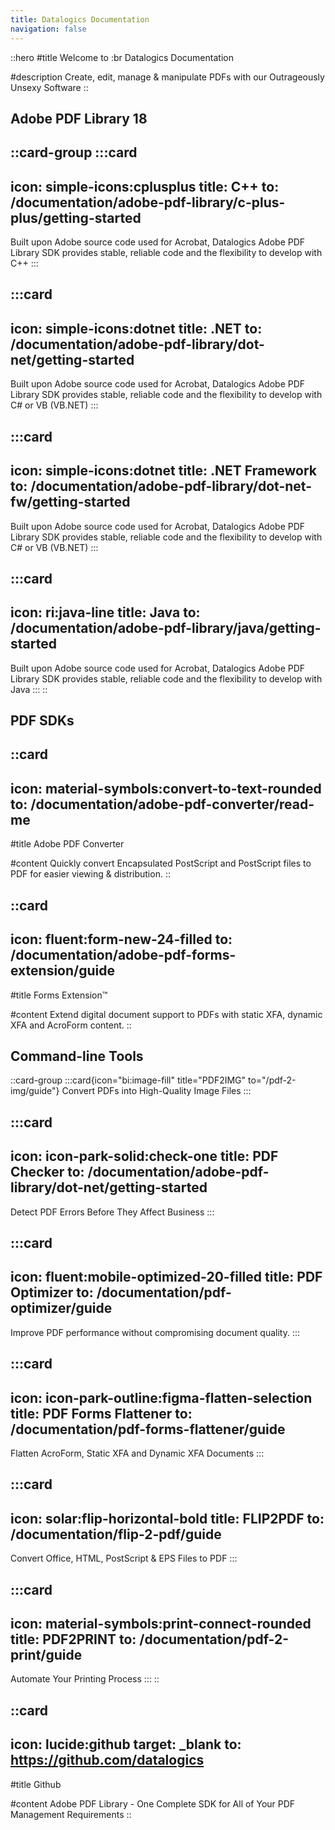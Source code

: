 ```yaml
---
title: Datalogics Documentation
navigation: false
---
```


::hero
#title
Welcome to :br Datalogics Documentation

#description
Create, edit, manage & manipulate PDFs with our Outrageously Unsexy Software
::

## **Adobe PDF Library 18**

::card-group
  :::card
  ---
  icon: simple-icons:cplusplus
  title: C++
  to: /documentation/adobe-pdf-library/c-plus-plus/getting-started
  ---
  Built upon Adobe source code used for Acrobat, Datalogics Adobe PDF Library SDK provides stable, reliable code and the flexibility to develop with C++
  :::

  :::card
  ---
  icon: simple-icons:dotnet
  title: .NET
  to: /documentation/adobe-pdf-library/dot-net/getting-started
  ---
  Built upon Adobe source code used for Acrobat, Datalogics Adobe PDF Library SDK provides stable, reliable code and the flexibility to develop with C# or VB (VB.NET)
  :::

  :::card
  ---
  icon: simple-icons:dotnet
  title: .NET Framework
  to: /documentation/adobe-pdf-library/dot-net-fw/getting-started
  ---
  Built upon Adobe source code used for Acrobat, Datalogics Adobe PDF Library SDK provides stable, reliable code and the flexibility to develop with C# or VB (VB.NET)
  :::

  :::card
  ---
  icon: ri:java-line
  title: Java
  to: /documentation/adobe-pdf-library/java/getting-started
  ---
  Built upon Adobe source code used for Acrobat, Datalogics Adobe PDF Library SDK provides stable, reliable code and the flexibility to develop with Java
  :::
::

## **PDF SDKs**

::card
---
icon: material-symbols:convert-to-text-rounded
to: /documentation/adobe-pdf-converter/read-me
---
#title
Adobe PDF Converter

#content
Quickly convert Encapsulated PostScript and PostScript files to PDF for easier viewing & distribution.
::

::card
---
icon: fluent:form-new-24-filled
to: /documentation/adobe-pdf-forms-extension/guide
---
#title
Forms Extension™

#content
Extend digital document support to PDFs with static XFA, dynamic XFA and AcroForm content.
::

## **Command-line Tools**

::card-group
  :::card{icon="bi:image-fill" title="PDF2IMG" to="/pdf-2-img/guide"}
  Convert PDFs into High-Quality Image Files
  :::

  :::card
  ---
  icon: icon-park-solid:check-one
  title: PDF Checker
  to: /documentation/adobe-pdf-library/dot-net/getting-started
  ---
  Detect PDF Errors Before They Affect Business
  :::

  :::card
  ---
  icon: fluent:mobile-optimized-20-filled
  title: PDF Optimizer
  to: /documentation/pdf-optimizer/guide
  ---
  Improve PDF performance without compromising document quality.
  :::

  :::card
  ---
  icon: icon-park-outline:figma-flatten-selection
  title: PDF Forms Flattener
  to: /documentation/pdf-forms-flattener/guide
  ---
  Flatten AcroForm, Static XFA and Dynamic XFA Documents
  :::

  :::card
  ---
  icon: solar:flip-horizontal-bold
  title: FLIP2PDF
  to: /documentation/flip-2-pdf/guide
  ---
  Convert Office, HTML, PostScript & EPS Files to PDF
  :::

  :::card
  ---
  icon: material-symbols:print-connect-rounded
  title: PDF2PRINT
  to: /documentation/pdf-2-print/guide
  ---
  Automate Your Printing Process
  :::
::

::card
---
icon: lucide:github
target: _blank
to: https://github.com/datalogics
---
#title
Github

#content
Adobe PDF Library - One Complete SDK for All of Your PDF Management Requirements
::
